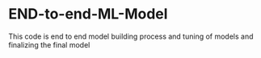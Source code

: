# END-to-end-ML-Model
This code is end to end model building process and tuning of models and finalizing the final model  
